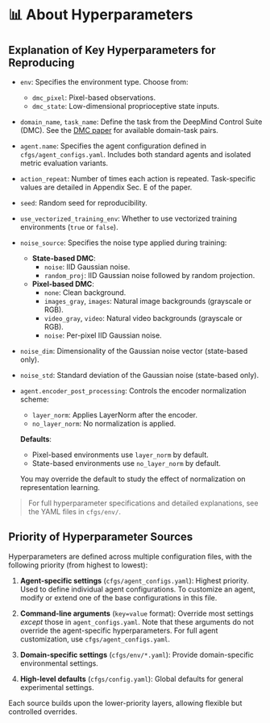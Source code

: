 # 📊 About Hyperparameters

## Explanation of Key Hyperparameters for Reproducing

- `env`: Specifies the environment type. Choose from:
    - `dmc_pixel`: Pixel-based observations.
    - `dmc_state`: Low-dimensional proprioceptive state inputs.

- `domain_name`, `task_name`: Define the task from the DeepMind Control Suite (DMC). See the [DMC paper](https://arxiv.org/abs/1801.00690) for available domain-task pairs.

- `agent.name`: Specifies the agent configuration defined in `cfgs/agent_configs.yaml`. Includes both standard agents and isolated metric evaluation variants.

- `action_repeat`: Number of times each action is repeated. Task-specific values are detailed in Appendix Sec. E of the paper.

- `seed`: Random seed for reproducibility.

- `use_vectorized_training_env`: Whether to use vectorized training environments (`true` or `false`).

- `noise_source`: Specifies the noise type applied during training:
    - **State-based DMC**:
        - `noise`: IID Gaussian noise.
        - `random_proj`: IID Gaussian noise followed by random projection.
    - **Pixel-based DMC**:
        - `none`: Clean background.
        - `images_gray`, `images`: Natural image backgrounds (grayscale or RGB).
        - `video_gray`, `video`: Natural video backgrounds (grayscale or RGB).
        - `noise`: Per-pixel IID Gaussian noise.

- `noise_dim`: Dimensionality of the Gaussian noise vector (state-based only).

- `noise_std`: Standard deviation of the Gaussian noise (state-based only).

- `agent.encoder_post_processing`: Controls the encoder normalization scheme:
    - `layer_norm`: Applies LayerNorm after the encoder.
    - `no_layer_norm`: No normalization is applied.
    
    **Defaults**:
    - Pixel-based environments use `layer_norm` by default.
    - State-based environments use `no_layer_norm` by default.
    
    You may override the default to study the effect of normalization on representation learning.


> For full hyperparameter specifications and detailed explanations, see the YAML files in `cfgs/env/`.


## Priority of Hyperparameter Sources

Hyperparameters are defined across multiple configuration files, with the following priority (from highest to lowest):

1. **Agent-specific settings** (`cfgs/agent_configs.yaml`):
   Highest priority. Used to define individual agent configurations. To customize an agent, modify or extend one of the base configurations in this file.

2. **Command-line arguments** (`key=value` format):
   Override most settings *except* those in `agent_configs.yaml`. Note that these arguments do not override the agent-specific hyperparameters. For full agent customization, use `cfgs/agent_configs.yaml`.

3. **Domain-specific settings** (`cfgs/env/*.yaml`):
   Provide domain-specific environmental settings.

4. **High-level defaults** (`cfgs/config.yaml`):
   Global defaults for general experimental settings.

Each source builds upon the lower-priority layers, allowing flexible but controlled overrides.